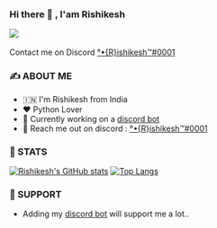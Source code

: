### Hi there 👋 , I'am Rishikesh

![](https://komarev.com/ghpvc/?username=rishikesh0-7)
<a href="https://github.com/users/Rishikesh">
<img scr="https://img.shields.io/badge/Follow-GitHub-green?logo=github">
</a>


Contact me on Discord [°•{R}ishikesh™#0001](https://discord.com/users/728260210464129075)


### ✍️ ABOUT ME 

- 🇮🇳 I'm Rishikesh from India
- ❤️ Python Lover
- 🌟 Currently working on a [discord bot](https://dsc.gg/xtreme-bot)
- 💬 Reach me out on discord : [°•{R}ishikesh™#0001](https://discord.com/users/728260210464129075)

### 📄 STATS
[![Rishikesh's GitHub stats](https://github-readme-stats.vercel.app/api?username=rishikesh0-7&theme=dracula)](https://github.com/rishikesh/github-readme-stats)
[![Top Langs](https://github-readme-stats.vercel.app/api/top-langs/?username=rishikesh0-7&layout=compact&theme=dracula)](https://github.com/rishikesh/github-readme-stats)


### 🤞 SUPPORT
- Adding my [discord bot](https://dsc.gg/xtreme-bot) will support me a lot..





<!--
**Rishikesh0-7/Rishikesh0-7** is a ✨ _special_ ✨ repository because its `README.md` (this file) appears on your GitHub profile.

Here are some ideas to get you started:

- 🔭 I’m currently working on [A discord bot](https://dsc.gg/xtreme-bot)
- 🌱 I’m currently learning Top Secret..
- 👯 I’m looking to collaborate on nothing 
- 💬 Ask me about python stuffs
- 📫 How to reach me: You can't 😏
- 😄 Pronouns: He/Him
- ⚡ Fun fact: Ummmmmm, -->

